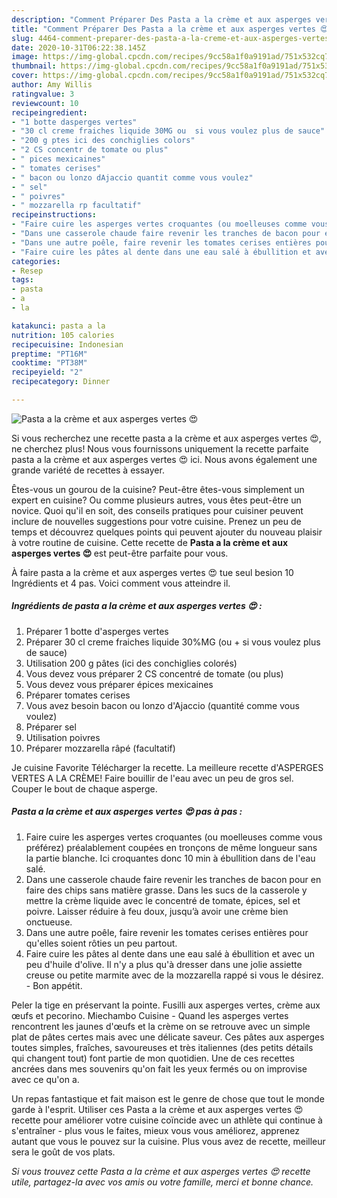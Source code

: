 ```yaml
---
description: "Comment Préparer Des Pasta a la crème et aux asperges vertes 😍"
title: "Comment Préparer Des Pasta a la crème et aux asperges vertes 😍"
slug: 4464-comment-preparer-des-pasta-a-la-creme-et-aux-asperges-vertes
date: 2020-10-31T06:22:38.145Z
image: https://img-global.cpcdn.com/recipes/9cc58a1f0a9191ad/751x532cq70/pasta-a-la-creme-et-aux-asperges-vertes-😍-photo-principale-de-la-recette.jpg
thumbnail: https://img-global.cpcdn.com/recipes/9cc58a1f0a9191ad/751x532cq70/pasta-a-la-creme-et-aux-asperges-vertes-😍-photo-principale-de-la-recette.jpg
cover: https://img-global.cpcdn.com/recipes/9cc58a1f0a9191ad/751x532cq70/pasta-a-la-creme-et-aux-asperges-vertes-😍-photo-principale-de-la-recette.jpg
author: Amy Willis
ratingvalue: 3
reviewcount: 10
recipeingredient:
- "1 botte dasperges vertes"
- "30 cl creme fraiches liquide 30MG ou  si vous voulez plus de sauce"
- "200 g ptes ici des conchiglies colors"
- "2 CS concentr de tomate ou plus"
- " pices mexicaines"
- " tomates cerises"
- " bacon ou lonzo dAjaccio quantit comme vous voulez"
- " sel"
- " poivres"
- " mozzarella rp facultatif"
recipeinstructions:
- "Faire cuire les asperges vertes croquantes (ou moelleuses comme vous préférez) préalablement coupées en tronçons de même longueur sans la partie blanche. Ici croquantes donc 10 min à ébullition dans de l&#39;eau salé."
- "Dans une casserole chaude faire revenir les tranches de bacon pour en faire des chips sans matière grasse. Dans les sucs de la casserole y mettre la crème liquide avec le concentré de tomate, épices, sel et poivre. Laisser réduire à feu doux, jusqu’à avoir une crème bien onctueuse."
- "Dans une autre poêle, faire revenir les tomates cerises entières pour qu&#39;elles soient rôties un peu partout."
- "Faire cuire les pâtes al dente dans une eau salé à ébullition et avec un peu d&#39;huile d&#39;olive. Il n&#39;y a plus qu&#39;à dresser dans une jolie assiette creuse ou petite marmite avec de la mozzarella rappé si vous le désirez. Bon appétit."
categories:
- Resep
tags:
- pasta
- a
- la

katakunci: pasta a la 
nutrition: 105 calories
recipecuisine: Indonesian
preptime: "PT16M"
cooktime: "PT38M"
recipeyield: "2"
recipecategory: Dinner

---
```



![Pasta a la crème et aux asperges vertes 😍](https://img-global.cpcdn.com/recipes/9cc58a1f0a9191ad/751x532cq70/pasta-a-la-creme-et-aux-asperges-vertes-😍-photo-principale-de-la-recette.jpg)

Si vous recherchez une recette pasta a la crème et aux asperges vertes 😍, ne cherchez plus! Nous vous fournissons uniquement la recette parfaite pasta a la crème et aux asperges vertes 😍 ici. Nous avons également une grande variété de recettes à essayer.

Êtes-vous un gourou de la cuisine? Peut-être êtes-vous simplement un expert en cuisine? Ou comme plusieurs autres, vous êtes peut-être un novice. Quoi qu'il en soit, des conseils pratiques pour cuisiner peuvent inclure de nouvelles suggestions pour votre cuisine. Prenez un peu de temps et découvrez quelques points qui peuvent ajouter du nouveau plaisir à votre routine de cuisine. Cette recette de <strong> Pasta a la crème et aux asperges vertes 😍 </strong> est peut-être parfaite pour vous.

<!--inarticleads1-->

À faire pasta a la crème et aux asperges vertes 😍 tue seul besion 10 Ingrédients et 4 pas. Voici comment vous atteindre il.

##### Ingrédients de pasta a la crème et aux asperges vertes 😍 :

1. Préparer 1 botte d&#39;asperges vertes
1. Préparer 30 cl creme fraiches liquide 30%MG (ou + si vous voulez plus de sauce)
1. Utilisation 200 g pâtes (ici des conchiglies colorés)
1. Vous devez vous préparer 2 CS concentré de tomate (ou plus)
1. Vous devez vous préparer  épices mexicaines
1. Préparer  tomates cerises
1. Vous avez besoin  bacon ou lonzo d&#39;Ajaccio (quantité comme vous voulez)
1. Préparer  sel
1. Utilisation  poivres
1. Préparer  mozzarella râpé (facultatif)


Je cuisine Favorite Télécharger la recette. La meilleure recette d&#39;ASPERGES VERTES A LA CRÈME! Faire bouillir de l&#39;eau avec un peu de gros sel. Couper le bout de chaque asperge. 

<!--inarticleads2-->

##### Pasta a la crème et aux asperges vertes 😍 pas à pas :

1. Faire cuire les asperges vertes croquantes (ou moelleuses comme vous préférez) préalablement coupées en tronçons de même longueur sans la partie blanche. Ici croquantes donc 10 min à ébullition dans de l&#39;eau salé.
1. Dans une casserole chaude faire revenir les tranches de bacon pour en faire des chips sans matière grasse. Dans les sucs de la casserole y mettre la crème liquide avec le concentré de tomate, épices, sel et poivre. Laisser réduire à feu doux, jusqu’à avoir une crème bien onctueuse.
1. Dans une autre poêle, faire revenir les tomates cerises entières pour qu&#39;elles soient rôties un peu partout.
1. Faire cuire les pâtes al dente dans une eau salé à ébullition et avec un peu d&#39;huile d&#39;olive. Il n&#39;y a plus qu&#39;à dresser dans une jolie assiette creuse ou petite marmite avec de la mozzarella rappé si vous le désirez. - Bon appétit.


Peler la tige en préservant la pointe. Fusilli aux asperges vertes, crème aux œufs et pecorino. Miechambo Cuisine - Quand les asperges vertes rencontrent les jaunes d&#39;œufs et la crème on se retrouve avec un simple plat de pâtes certes mais avec une délicate saveur. Ces pâtes aux asperges toutes simples, fraîches, savoureuses et très italiennes (des petits détails qui changent tout) font partie de mon quotidien. Une de ces recettes ancrées dans mes souvenirs qu&#39;on fait les yeux fermés ou on improvise avec ce qu&#39;on a. 

<!--inarticleads1-->

<p>
Un repas fantastique et fait maison est le genre de chose que tout le monde garde à l'esprit. Utiliser ces Pasta a la crème et aux asperges vertes 😍 recette pour améliorer votre cuisine coïncide avec un athlète qui continue à s'entraîner - plus vous le faites, mieux vous vous améliorez, apprenez autant que vous le pouvez sur la cuisine. Plus vous avez de recette, meilleur sera le goût de vos plats.
</p>

<p>
<i>Si vous trouvez cette Pasta a la crème et aux asperges vertes 😍 recette utile, partagez-la avec vos amis ou votre famille, merci et bonne chance.</i>
</p>
